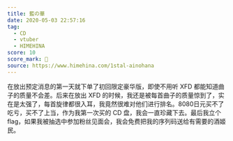 ```yaml
---
title: 藍の華
date: 2020-05-03 22:57:16
tag:
  - CD
  - vtuber
  - HIMEHINA
score: 10
score_mark: 🥕
source: https://www.himehina.com/1stal-ainohana
---
```

在放出预定消息的第一天就下单了初回限定豪华版，即使不用听 XFD 都能知道曲子的质量不会差。后来在放出 XFD 的时候，我还是被每首曲子的质量惊到了，实在是太强了，每首旋律都很入耳，我竟然很难对他们进行排名。8080日元买不了吃亏，买不了上当，作为我第一次买的 CD 盘，我会一直珍藏下去。最后我立个 flag，如果我被抽选中参加粉丝见面会，我会免费把我的序列码送给有需要的酒姬民。
